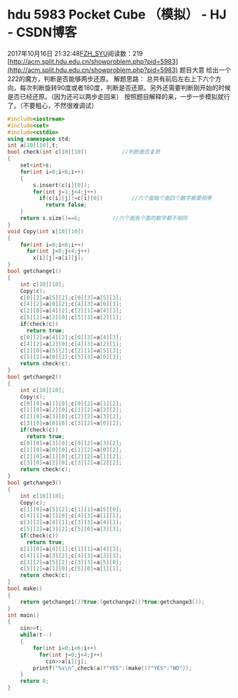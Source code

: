 # hdu 5983  Pocket Cube （模拟） - HJ - CSDN博客
2017年10月16日 21:32:48[FZH_SYU](https://me.csdn.net/feizaoSYUACM)阅读数：219
[http://acm.split.hdu.edu.cn/showproblem.php?pid=5983](http://acm.split.hdu.edu.cn/showproblem.php?pid=5983)
题目大意 
给出一个2*2*2的魔方，判断是否能够两步还原。
解题思路： 
总共有前后左右上下六个方向，每次判断旋转90度或者180度，判断是否还原。另外还需要判断刚开始的时候是否已经还原。（因为还可以两步走回来）
按照题目解释的来，一步一步模拟就行了。（不要粗心，不然很难调试）
```cpp
#include<iostream>
#include<set>
#include<cstdio>
using namespace std;
int a[10][10],t;
bool check(int c[10][10])           //判断是否复原 
{
    set<int>s;
    for(int i=0;i<6;i++)
    {
        s.insert(c[i][0]);
        for(int j=1;j<4;j++)
          if(c[i][j]!=c[i][0])         //六个面每个面四个数字都要相等 
            return false;
    }
    return s.size()==6;          //六个面各个面的数字都不相同 
}
void Copy(int x[10][10])
{
    for(int i=0;i<6;i++)
      for(int j=0;j<4;j++)
        x[i][j]=a[i][j];
}
bool getchange1()
{
    int c[10][10];
    Copy(c);    
    c[0][2]=a[5][2];c[0][3]=a[5][3];
    c[4][2]=a[0][2];c[4][3]=a[0][3];
    c[2][0]=a[4][2];c[2][1]=a[4][3];
    c[5][2]=a[2][0];c[5][3]=a[2][1];
    if(check(c))
      return true;
    c[0][2]=a[4][2];c[0][3]=a[4][3];
    c[4][2]=a[2][0];c[4][3]=a[2][1];
    c[2][0]=a[5][2];c[2][1]=a[5][3];
    c[5][2]=a[0][2];c[5][3]=a[0][3];
    return check(c);
}
bool getchange2()
{
    int c[10][10];
    Copy(c);    
    c[0][0]=a[1][0];c[0][2]=a[1][2];
    c[1][0]=a[2][0];c[1][2]=a[2][2];
    c[2][0]=a[3][0];c[2][2]=a[3][2];
    c[3][0]=a[0][0];c[3][2]=a[0][2];
    if(check(c))
      return true;
    c[0][0]=a[3][0];c[0][2]=a[3][2];
    c[1][0]=a[0][0];c[1][2]=a[0][2];
    c[2][0]=a[1][0];c[2][2]=a[1][2];
    c[3][0]=a[2][0];c[3][2]=a[2][2];
    return check(c);
}
bool getchange3()
{
    int c[10][10];
    Copy(c);    
    c[1][0]=a[5][2];c[1][1]=a[5][0];
    c[4][1]=a[1][0];c[4][3]=a[1][1];
    c[3][2]=a[4][1];c[3][3]=a[4][3];
    c[5][2]=a[3][2];c[5][0]=a[3][3];
    if(check(c))
      return true;
    c[1][0]=a[4][1];c[1][1]=a[4][3];
    c[4][1]=a[3][2];c[4][3]=a[3][3];
    c[3][2]=a[5][2];c[3][3]=a[5][0];
    c[5][2]=a[1][0];c[5][0]=a[1][1];
    return check(c);
}
bool make()
{
    return getchange1()?true:(getchange2()?true:getchange3());
}
int main()
{
    cin>>t;
    while(t--)
    {
        for(int i=0;i<6;i++)
          for(int j=0;j<4;j++)
            cin>>a[i][j];
        printf("%s\n",check(a)?"YES":(make()?"YES":"NO"));
    }
    return 0;
}
```
